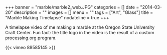 +++
banner = "marble/marble2_web.JPG"
categories = []
date = "2014-03-20"
description = ""
images = []
menu = ""
tags = ["Art", "Glass"]
title = "Marble Making Timelapse"
nodateline = true
+++

A timelapse video of me making a marble at the Oregon State University Craft Center. Fun fact: the title logo in the video is
the result of a custom processing.org program.

{{< vimeo 89585145  >}}
